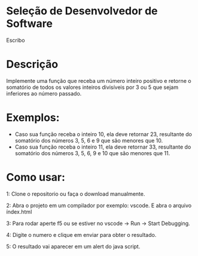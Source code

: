 # Seleção de Desenvolvedor de Software
Escribo

# Descrição
Implemente uma função que receba um número inteiro positivo e retorne o
somatório de todos os valores inteiros divisíveis por 3 ou 5 que sejam inferiores ao
número passado.

# Exemplos: 
- Caso sua função receba o inteiro 10, ela deve retornar 23, resultante do somatório
dos números 3, 5, 6 e 9 que são menores que 10.
- Caso sua função receba o inteiro 11, ela deve retornar 33, resultante do somatório
dos números 3, 5, 6, 9 e 10 que são menores que 11.

# Como usar: 

1: Clone o repositorio ou faça o download manualmente.

2: Abra o projeto em um compilador por exemplo: vscode. E abra o arquivo índex.html

3: Para rodar aperte f5 ou se estiver no vscode -> Run -> Start
Debugging.

4: Digite o numero e clique em enviar para obter o resultado.

5: O resultado vai aparecer em um alert do java script.

